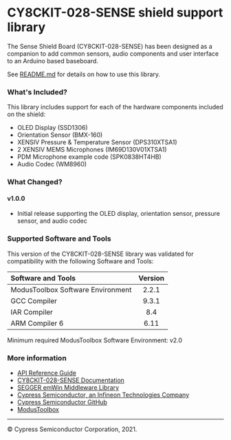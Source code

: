 # CY8CKIT-028-SENSE shield support library
The Sense Shield Board (CY8CKIT-028-SENSE) has been designed as a companion to add common sensors, audio components and user interface to an Arduino based baseboard.

See [README.md](README.md) for details on how to use this library.

### What's Included?
This library includes support for each of the hardware components included on the shield:

* OLED Display (SSD1306)
* Orientation Sensor (BMX-160)
* XENSIV Pressure & Temperature Sensor (DPS310XTSA1)
* 2 XENSIV MEMS Microphones (IM69D130V01XTSA1)
* PDM Microphone example code (SPK0838HT4HB)
* Audio Codec (WM8960)

### What Changed?
#### v1.0.0
* Initial release supporting the OLED display, orientation sensor, pressure sensor, and audio codec

### Supported Software and Tools
This version of the CY8CKIT-028-SENSE library was validated for compatibility with the following Software and Tools:

| Software and Tools                        | Version |
| :---                                      | :----:  |
| ModusToolbox Software Environment         | 2.2.1   |
| GCC Compiler                              | 9.3.1   |
| IAR Compiler                              | 8.4     |
| ARM Compiler 6                            | 6.11    |

Minimum required ModusToolbox Software Environment: v2.0

### More information

* [API Reference Guide](https://cypresssemiconductorco.github.io/CY8CKIT-028-SENSE/html/index.html)
* [CY8CKIT-028-SENSE Documentation](https://www.cypress.com/documentation/development-kitsboards/cy8ckit-028-sense)
* [SEGGER emWin Middleware Library](https://github.com/cypresssemiconductorco/emwin)
* [Cypress Semiconductor, an Infineon Technologies Company](http://www.cypress.com)
* [Cypress Semiconductor GitHub](https://github.com/cypresssemiconductorco)
* [ModusToolbox](https://www.cypress.com/products/modustoolbox-software-environment)

---
© Cypress Semiconductor Corporation, 2021.
